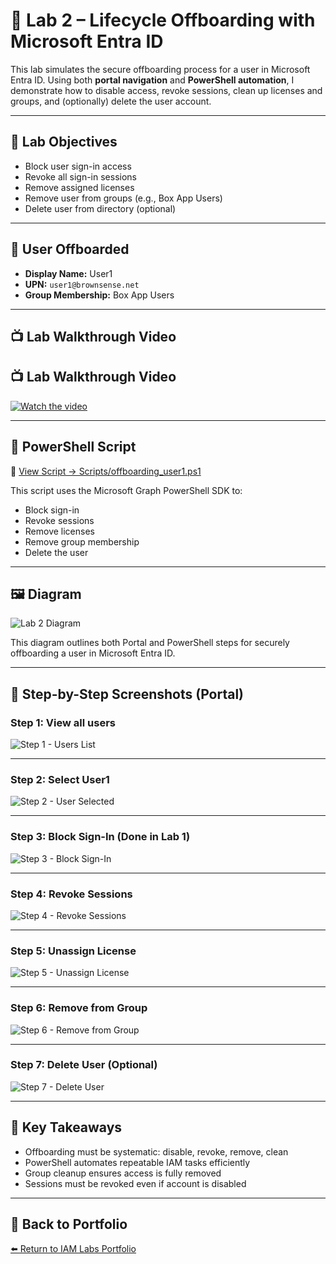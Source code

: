 # 🔐 Lab 2 – Lifecycle Offboarding with Microsoft Entra ID

This lab simulates the secure offboarding process for a user in Microsoft Entra ID. Using both **portal navigation** and **PowerShell automation**, I demonstrate how to disable access, revoke sessions, clean up licenses and groups, and (optionally) delete the user account.

---

## 🎯 Lab Objectives

- Block user sign-in access
- Revoke all sign-in sessions
- Remove assigned licenses
- Remove user from groups (e.g., Box App Users)
- Delete user from directory (optional)

---

## 👤 User Offboarded

- **Display Name:** User1  
- **UPN:** `user1@brownsense.net`  
- **Group Membership:** Box App Users

---

## 📺 Lab Walkthrough Video

## 📺 Lab Walkthrough Video

[![Watch the video](https://img.youtube.com/vi/If7aPiAOjoc/maxresdefault.jpg)](https://www.youtube.com/watch?v=If7aPiAOjoc)


---

## 📄 PowerShell Script

📂 [View Script → Scripts/offboarding_user1.ps1](./Scripts/offboarding_user1.ps1)

This script uses the Microsoft Graph PowerShell SDK to:
- Block sign-in
- Revoke sessions
- Remove licenses
- Remove group membership
- Delete the user

---

## 🖼️ Diagram

![Lab 2 Diagram](./Diagrams/Lab%202%20diagram.png)

This diagram outlines both Portal and PowerShell steps for securely offboarding a user in Microsoft Entra ID.

---

## 📸 Step-by-Step Screenshots (Portal)

### Step 1: View all users  
![Step 1 - Users List](./Images/Step1_Userslist.png)

---

### Step 2: Select User1  
![Step 2 - User Selected](./Images/Step2_UserSelected.png)

---

### Step 3: Block Sign-In (Done in Lab 1)  
![Step 3 - Block Sign-In](./Images/Step3_blocksignin.png)

---

### Step 4: Revoke Sessions  
![Step 4 - Revoke Sessions](./Images/Step4_revokesession.png)

---

### Step 5: Unassign License  
![Step 5 - Unassign License](./Images/Step5_unassignlicense.png)

---

### Step 6: Remove from Group  
![Step 6 - Remove from Group](./Images/Step6_groupremoval.png)

---

### Step 7: Delete User (Optional)  
![Step 7 - Delete User](./Images/Step7_DeleteUser.png)

---

## 🧠 Key Takeaways

- Offboarding must be systematic: disable, revoke, remove, clean
- PowerShell automates repeatable IAM tasks efficiently
- Group cleanup ensures access is fully removed
- Sessions must be revoked even if account is disabled

---

## 🔗 Back to Portfolio

[⬅️ Return to IAM Labs Portfolio](https://github.com/valleyboy1/iam-labs-portfolio)
